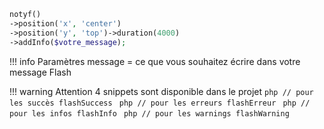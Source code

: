 ```php
notyf()
->position('x', 'center')
->position('y', 'top')->duration(4000)
->addInfo($votre_message);
```

!!! info Paramètres
    message = ce que vous souhaitez écrire dans votre message Flash 

!!! warning Attention
    4 snippets sont disponible dans le projet 
    ```php
    // pour les succès
    flashSuccess
    ```
    ```php
    // pour les erreurs
    flashErreur
    ```
    ```php
    // pour les infos
    flashInfo
    ```
    ```php
    // pour les warnings
    flashWarning
    ```

